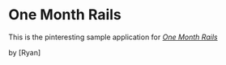 # One Month Rails

This is the pinteresting sample application for [*One Month Rails*](http://onemonthrails.com)

by [Ryan]
